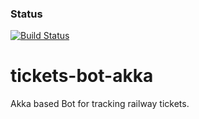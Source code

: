 
### Status
[![Build Status](https://travis-ci.org/bsnisar/reactive-tickets-bot.svg?branch=master)](https://travis-ci.org/bsnisar/reactive-tickets-bot.svg?branch=master)

# tickets-bot-akka

Akka based Bot for tracking railway tickets.
